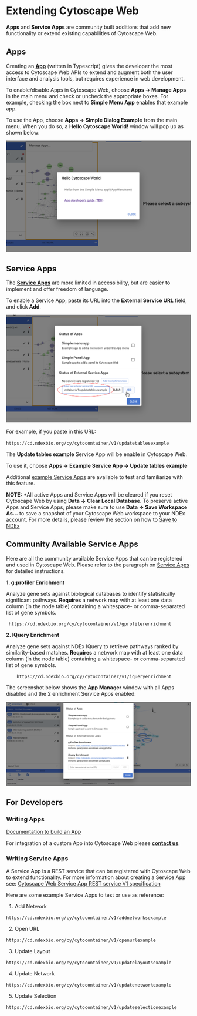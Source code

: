 Extending Cytoscape Web
=========================
<a id="extending_cytoscape_web"> </a>

**Apps** and **Service Apps** are community built additions that add new functionality or extend existing capabilities of 
Cytoscape Web.

<a id="apps"> </a>
## Apps

Creating an **[App](Extending.md#writing_apps)** (written in Typescript) gives the developer the
most access to Cytoscape Web APIs to extend and augment both the user interface and analysis tools, but requires experience
in web development.

To enable/disable Apps in Cytoscape Web, choose **Apps -> Manage Apps** in the main menu and check or uncheck the appropriate boxes. For example, checking the box next to **Simple Menu App** enables that example app. 

To use the App, choose **Apps -> Simple Dialog Example** from the main menu. When you do so, a **Hello Cytoscape World!** window will pop up as shown below:

![](_static/images/Extending/hello_cytoscape.png)

<a id="service_apps"> </a>
## Service Apps

The **[Service Apps](Extending.md#writing_service_apps)** are more limited in accessibility, but are easier
 to implement and offer freedom of language. 

To enable a Service App, paste its URL into the **External Service URL** field, and click **Add**. 

![](_static/images/Extending/add_service_app.png)

For example, if you paste in this URL: 

``
https://cd.ndexbio.org/cy/cytocontainer/v1/updatetablesexample
``

The **Update tables example** Service App will be enable in Cytoscape Web.

To use it, choose **Apps -> Example Service App -> Update tables example**

Additional [example Service Apps](Extending.md#writing_service_apps) are available to test and familiarize with this feature.

**NOTE:** *All active Apps and Service Apps will be cleared if you reset Cytoscape Web by using **Data -> Clear Local Database**. To preserve active Apps and Service Apps, please make sure to use **Data -> Save Workspace As...** to save a snapshot of your Cytoscape Web workspace to your NDEx account. For more details, please review the section on how to [Save to NDEx](Creating_Networks.md#save_to_NDEx) 

<a id="community"></a>
## Community Available Service Apps

Here are all the community available Service Apps that can be registered and used in Cytoscape Web. Please refer to the paragraph on [Service Apps](Extending.md#service_apps) for detailed instructions.

**1. g:profiler Enrichment**

Analyze gene sets against biological databases to identify statistically significant pathways. **Requires** a network map with at least one data column (in the node table) containing a whitespace- or comma-separated list of gene symbols.
```
 https://cd.ndexbio.org/cy/cytocontainer/v1/gprofilerenrichment
```

**2. IQuery Enrichment**

Analyze gene sets against NDEx IQuery to retrieve pathways ranked by similarity-based matches. **Requires** a network map with at least one data column (in the node table) containing a whitespace- or comma-separated list of gene symbols.
```
    https://cd.ndexbio.org/cy/cytocontainer/v1/iqueryenrichment
```

The screenshot below shows the **App Manager** window with all Apps disabled and the 2 enrichment Service Apps enabled:

![](_static/images/Extending/enrichment_2.png)

<a id="developers"></a>
## For Developers

<a id="writing_apps"></a>
### Writing Apps
[Documentation to build an App](https://github.com/cytoscape/cytoscape-web-app-examples/tree/pre-release-cleanup)

For integration of a custom App into Cytoscape Web please [**contact us**](https://cytoscape.atlassian.net/servicedesk/customer/portal/1/group/1/create/7).

<a id="writing_service_apps"></a>
### Writing Service Apps
A Service App is a REST service that can be registered with Cytoscape Web to extend
functionality. For more information about creating a Service App see: [Cytoscape Web Service App REST service V1 specification](https://github.com/cytoscape/cytoscape-web/wiki/Specification-for-Service%E2%80%90based-App-in-Cytoscape-Web-(draft-v2))

Here are some example Service Apps to test or use as reference:

1. Add Network
```
https://cd.ndexbio.org/cy/cytocontainer/v1/addnetworksexample
```

2. Open URL
```
https://cd.ndexbio.org/cy/cytocontainer/v1/openurlexample
```

3. Update Layout
```
https://cd.ndexbio.org/cy/cytocontainer/v1/updatelayoutsexample
```

4. Update Network
```
https://cd.ndexbio.org/cy/cytocontainer/v1/updatenetworkexample
```

5. Update Selection
```
https://cd.ndexbio.org/cy/cytocontainer/v1/updateselectionexample
```
